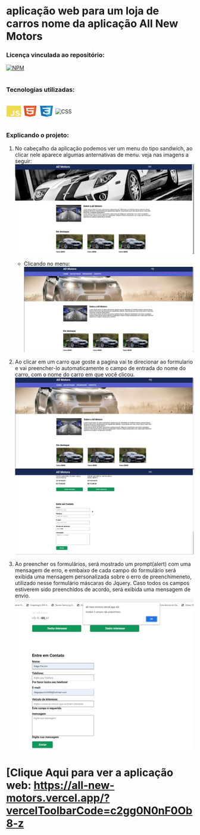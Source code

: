 # aplicação web para um loja de carros nome da aplicação All New Motors
### Licença vinculada ao repositório: 
[![NPM](https://img.shields.io/github/license/LuizFernandoDeveloper/all-motors)](https://github.com/LuizFernandoDeveloper/all-motors/blob/main/LICENSE)
#
### Tecnologias utilizadas: 
<div style="display: inline_block"><br>
    <img align="center" alt="Js" height="30" width="40" src="https://raw.githubusercontent.com/devicons/devicon/master/icons/javascript/javascript-plain.svg">
    <img align="center" alt="HTML" height="30" width="40" src="https://raw.githubusercontent.com/devicons/devicon/master/icons/html5/html5-original.svg">
    <img align="center" alt="CSS" height="30" width="40" src="https://raw.githubusercontent.com/devicons/devicon/master/icons/css3/css3-original.svg">
     <img align="center" alt="CSS" height="30" width="40" src="https://cdn.jsdelivr.net/gh/devicons/devicon/icons/jquery/jquery-plain-wordmark.svg">
</div>

#

### Explicando o projeto:

1. No cabeçalho da aplicação podemos ver um menu do tipo sandwich, ao clicar nele aparece  algumas anternativas de menu. veja nas imagens a seguir: 
    ![pagina inicial all motors](/pagina-inicial.png)
    - Clicando no menu:
    ![pagina inicial All motors](/clicando-no-menu.png)
2. Ao clicar em um carro que goste a pagina vai te direcionar ao formulario e vai preencher-lo automaticamente o campo de entrada do nome do carro, com o nome do carro em que você clicou.
    ![pagina inicial all motors](clicando-no-menu.png)
    ![pagina inicial all motors](/animação-click-no-carro2.png)

3. Ao preencher os formulários, será mostrado um prompt(alert) com uma mensagem de erro, e embaixo de cada campo do formulário será exibida uma mensagem personalizada sobre o erro de preenchimeneto, utilizado nesse formulário máscaras do Jquery. Caso todos os campos estiverem sido preenchidos de acordo, será exibida uma mensagem de envio.
    ![pagina inicial all motors](/formulários.JPG)    

# [Clique Aqui para ver a aplicação web: https://all-new-motors.vercel.app/?vercelToolbarCode=c2gg0N0nF0Ob8-z
